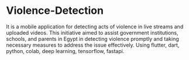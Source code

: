 # Violence-Detection
It is a mobile application for detecting acts of violence in live streams and uploaded videos. This initiative aimed to assist government institutions, schools, and parents in Egypt in detecting violence promptly and taking necessary measures to address the issue effectively. Using flutter, dart, python, colab, deep learning, tensorflow, fastapi.

